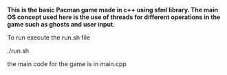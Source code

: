__This is the basic Pacman game made in c++ using sfml library. The main OS concept used here is the use of threads for different operations in the game such as ghosts and user input.__

To run execute the run.sh file

./run.sh

the main code for the game is in main.cpp
